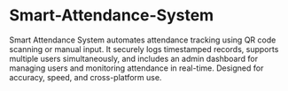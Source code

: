 # Smart-Attendance-System
Smart Attendance System automates attendance tracking using QR code scanning or manual input. It securely logs timestamped records, supports multiple users simultaneously, and includes an admin dashboard for managing users and monitoring attendance in real-time. Designed for accuracy, speed, and cross-platform use.
